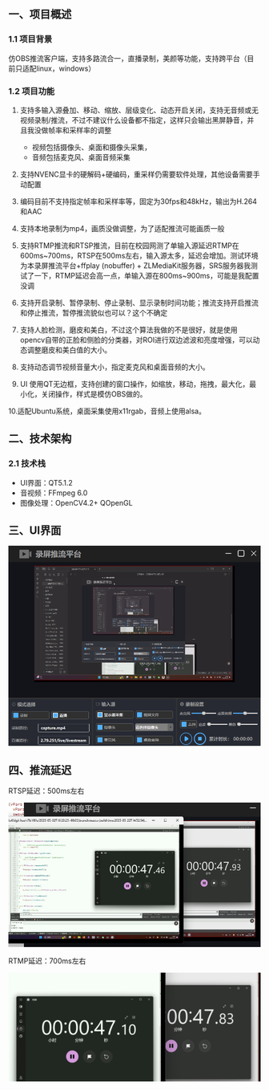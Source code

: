 
## 一、项目概述
### 1.1 项目背景

仿OBS推流客户端，支持多路流合一，直播录制，美颜等功能，支持跨平台（目前只适配linux，windows）

### 1.2 项目功能

1. 支持多输入源叠加、移动、缩放、层级变化、动态开启关闭，支持无音频或无视频录制/推流，不过不建议什么设备都不指定，这样只会输出黑屏静音，并且我没做帧率和采样率的调整
	 - 视频包括摄像头、桌面和摄像头采集，
	- 音频包括麦克风、桌面音频采集

2. 支持NVENC显卡的硬解码+硬编码，重采样仍需要软件处理，其他设备需要手动配置

3. 编码目前不支持指定帧率和采样率等，固定为30fps和48kHz，输出为H.264和AAC

4. 支持本地录制为mp4，画质没做调整，为了适配推流可能画质一般

5. 支持RTMP推流和RTSP推流，目前在校园网测了单输入源延迟RTMP在600ms~700ms，RTSP在500ms左右，输入源太多，延迟会增加。测试环境为本录屏推流平台+ffplay (nobuffer) + ZLMediaKit服务器，SRS服务器我测试了一下，RTMP延迟会高一点，单输入源在800ms~900ms，可能是我配置没调

6.  支持开启录制、暂停录制、停止录制、显示录制时间功能；推流支持开启推流和停止推流，暂停推流貌似也可以？这个不确定

7. 支持人脸检测，磨皮和美白，不过这个算法我做的不是很好，就是使用opencv自带的正脸和侧脸的分类器，对ROI进行双边滤波和亮度增强，可以动态调整磨皮和美白值的大小。

8. 支持动态调节视频音量大小，指定麦克风和桌面音频的大小。

9. UI 使用QT无边框，支持创建的窗口操作，如缩放，移动，拖拽，最大化，最小化，关闭操作，样式是模仿OBS做的。

10.适配Ubuntu系统，桌面采集使用x11rgab，音频上使用alsa。

## 二、技术架构
### 2.1 技术栈

- UI界面：QT5.1.2
- 音视频：FFmpeg 6.0
- 图像处理：OpenCV4.2+ QOpenGL


## 三、UI界面

![输入图片说明](Pasted%20image%2020250525235840.png)


## 四、推流延迟


RTSP延迟：500ms左右

![输入图片说明](Pasted%20image%2020250525205753.png)

RTMP延迟：700ms左右

![输入图片说明](Pasted%20image%2020250525205914.png)




